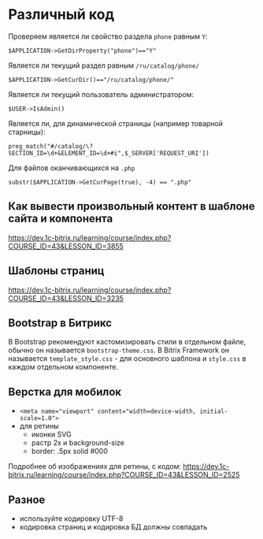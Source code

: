 # Различный код

Проверяем является ли свойство раздела `phone` равным `Y`:

    $APPLICATION->GetDirProperty("phone")=="Y"

Является ли текущий раздел равным `/ru/catalog/phone/`

    $APPLICATION->GetCurDir()=="/ru/catalog/phone/"

Является ли текущий пользователь администратором:

    $USER->IsAdmin()

Является ли, для динамической страницы (например товарной старницы):

    preg_match("#/catalog/\?SECTION_ID=\d+&ELEMENT_ID=\d+#i",$_SERVER['REQUEST_URI'])

Для файлов оканчивающихся на `.php`

    substr($APPLICATION->GetCurPage(true), -4) == ".php"

## Как вывести произвольный контент в шаблоне сайта и компонента
https://dev.1c-bitrix.ru/learning/course/index.php?COURSE_ID=43&LESSON_ID=3855

## Шаблоны страниц
https://dev.1c-bitrix.ru/learning/course/index.php?COURSE_ID=43&LESSON_ID=3235

## Bootstrap в Битрикс
В Bootstrap рекомендуют кастомизировать стили в отдельном файле, обычно он называется `bootstrap-theme.css`. В Bitrix Framework он называется `template_style.css` - для основного шаблона и `style.css` в каждом отдельном компоненте.

## Верстка для мобилок
- `<meta name="viewport" content="width=device-width, initial-scale=1.0">`
- для ретины
    - иконки SVG
    - растр 2х и background-size
    - border: .5px solid #000

Подробнее об изображениях для ретины, с кодом: https://dev.1c-bitrix.ru/learning/course/index.php?COURSE_ID=43&LESSON_ID=2525

## Разное
- используйте кодировку UTF-8
- кодировка страниц и кодировка БД должны совпадать
